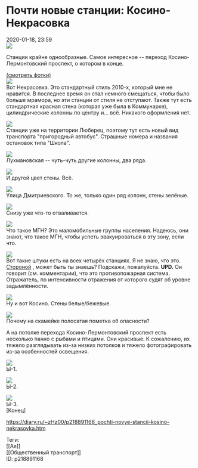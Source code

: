 Почти новые станции: Косино-Некрасовка
=======================================

   
 2020-01-18, 23:59   
    [![](pics/BjSMUeXl.jpg)](https://i.imgur.com/BjSMUeX.jpg)     
   
 Станции крайне однообразные. Самое интересное -- переход Косино-Лермонтовский проспект, о котором в конце.   
   
  [(смотреть фотки)](https://zHz00.diary.ru/p218891168.htm?index=1#linkmore218891168m1)       
  [![](pics/rEKSaHrl.jpg)](https://i.imgur.com/rEKSaHr.jpg)    
 Вот Некрасовка. Это стандартный стиль 2010-х, который мне не нравится. В последнее время он стал немного смещаться, чтобы было больше мрамора, но эти станции от стиля не отступают. Также тут есть стандартная красная стена (которая уже была в Коммунарке), цилиндрические колонны по центру и... всё. Никакого оформления нет.   
   
  [![](pics/mMxVLTUl.jpg)](https://i.imgur.com/mMxVLTU.jpg)    
 Станции уже на территории Люберец, поэтому тут есть новый вид транспорта "пригородный автобус". Страшные номера и названия остановок типа "Школа".   
   
  [![](pics/tdjulFrl.jpg)](https://i.imgur.com/tdjulFr.jpg)    
 Лухмановская -- чуть-чуть другие колонны, два ряда.   
   
  [![](pics/wpGIVNLl.jpg)](https://i.imgur.com/wpGIVNL.jpg)    
 И другой цвет стены. Всё.   
   
  [![](pics/F87tL8ul.jpg)](https://i.imgur.com/F87tL8u.jpg)    
 Улица Дмитриевского. То же, только один ряд колонн, стены зелёные.   
   
  [![](pics/dFXczY9l.jpg)](https://i.imgur.com/dFXczY9.jpg)    
 Снизу уже что-то отваливается.   
   
  [![](pics/TehyWuNl.jpg)](https://i.imgur.com/TehyWuN.jpg)    
 Что такое МГН? Это маломобильные группы населения. Надеюсь, они знают, что такое МГН, чтобы успеть эвакуироваться в эту зону, если что.   
   
  [![](pics/N2z89dFl.jpg)](https://i.imgur.com/N2z89dF.jpg)    
 Вот такие штуки есть на всех четырёх станциях. Я не знаю, что это.  [Стороной](http://1047.diary.ru "Сторона 1")  , может быть ты знаешь? Подскажи, пожалуйста.  **UPD.**  Он говорит (см. комментарии), что это противопожарная система. Отражатель, по интенсивности отражения от которого судят об уровне задымлённости.   
   
  [![](pics/TuhYVZll.jpg)](https://i.imgur.com/TuhYVZl.jpg)    
 Ну и вот Косино. Стены белые/бежевые.   
   
  [![](pics/UakVwQJl.jpg)](https://i.imgur.com/UakVwQJ.jpg)    
 Почему на скамейке полосатая пометка об опасности?   
   
 А на потолке перехода Косино-Лермонтовский проспект есть несколько панно с рыбами и птицами. Они красивые. К сожалению, их тяжело разглядывать из-за низких потолков и тяжело фотографировать из-за особенностей освещения.   
   
  [![](pics/LZwFqcll.jpg)](https://i.imgur.com/LZwFqcl.jpg)    
 Ы-1.   
   
  [![](pics/5Wn29h5l.jpg)](https://i.imgur.com/5Wn29h5.jpg)    
 Ы-2.   
   
  [![](pics/RH1wGgDl.jpg)](https://i.imgur.com/RH1wGgD.jpg)    
 Ы-3.   
  [Конец]     
    
 <https://diary.ru/~zHz00/p218891168_pochti-novye-stancii-kosino-nekrasovka.htm>   
   
 Теги:   
 [[Ая]]   
 [[Общественный транспорт]]   
 ID: p218891168